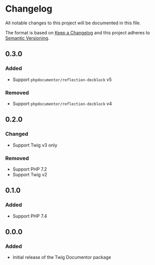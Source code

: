 # Changelog
All notable changes to this project will be documented in this file.

The format is based on [Keep a Changelog](http://keepachangelog.com/en/1.0.0/)
and this project adheres to [Semantic Versioning](http://semver.org/spec/v2.0.0.html).

## 0.3.0

### Added

* Support `phpdocumentor/reflection-docblock` v5

### Removed

* Support `phpdocumentor/reflection-docblock` v4

## 0.2.0

### Changed

* Support Twig v3 only

### Removed

* Support PHP 7.2
* Support Twig v2

## 0.1.0

### Added

* Support PHP 7.4

## 0.0.0

### Added
* Initial release of the Twig Documentor package
